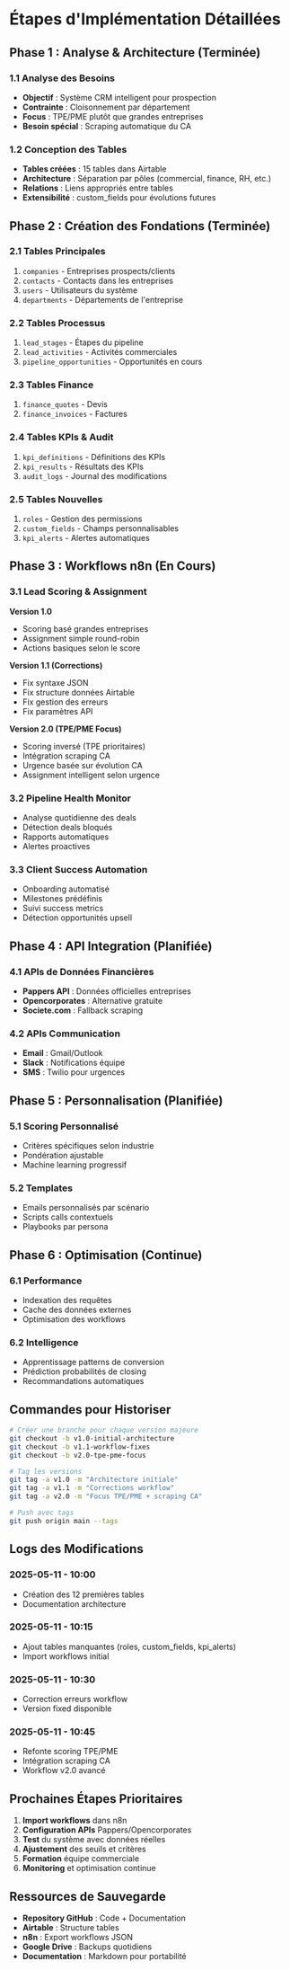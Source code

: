 # Étapes d'Implémentation Détaillées

## Phase 1 : Analyse & Architecture (Terminée)

### 1.1 Analyse des Besoins
- **Objectif** : Système CRM intelligent pour prospection
- **Contrainte** : Cloisonnement par département  
- **Focus** : TPE/PME plutôt que grandes entreprises
- **Besoin spécial** : Scraping automatique du CA

### 1.2 Conception des Tables
- **Tables créées** : 15 tables dans Airtable
- **Architecture** : Séparation par pôles (commercial, finance, RH, etc.)
- **Relations** : Liens appropriés entre tables
- **Extensibilité** : custom_fields pour évolutions futures

## Phase 2 : Création des Fondations (Terminée)

### 2.1 Tables Principales
1. `companies` - Entreprises prospects/clients
2. `contacts` - Contacts dans les entreprises
3. `users` - Utilisateurs du système
4. `departments` - Départements de l'entreprise

### 2.2 Tables Processus
1. `lead_stages` - Étapes du pipeline
2. `lead_activities` - Activités commerciales
3. `pipeline_opportunities` - Opportunités en cours

### 2.3 Tables Finance
1. `finance_quotes` - Devis
2. `finance_invoices` - Factures

### 2.4 Tables KPIs & Audit
1. `kpi_definitions` - Définitions des KPIs
2. `kpi_results` - Résultats des KPIs
3. `audit_logs` - Journal des modifications

### 2.5 Tables Nouvelles
1. `roles` - Gestion des permissions
2. `custom_fields` - Champs personnalisables
3. `kpi_alerts` - Alertes automatiques

## Phase 3 : Workflows n8n (En Cours)

### 3.1 Lead Scoring & Assignment

**Version 1.0**
- Scoring basé grandes entreprises
- Assignment simple round-robin
- Actions basiques selon le score

**Version 1.1 (Corrections)**
- Fix syntaxe JSON
- Fix structure données Airtable
- Fix gestion des erreurs
- Fix paramètres API

**Version 2.0 (TPE/PME Focus)**
- Scoring inversé (TPE prioritaires)
- Intégration scraping CA
- Urgence basée sur évolution CA
- Assignment intelligent selon urgence

### 3.2 Pipeline Health Monitor
- Analyse quotidienne des deals
- Détection deals bloqués
- Rapports automatiques
- Alertes proactives

### 3.3 Client Success Automation
- Onboarding automatisé
- Milestones prédéfinis
- Suivi success metrics
- Détection opportunités upsell

## Phase 4 : API Integration (Planifiée)

### 4.1 APIs de Données Financières
- **Pappers API** : Données officielles entreprises
- **Opencorporates** : Alternative gratuite
- **Societe.com** : Fallback scraping

### 4.2 APIs Communication
- **Email** : Gmail/Outlook
- **Slack** : Notifications équipe
- **SMS** : Twilio pour urgences

## Phase 5 : Personnalisation (Planifiée)

### 5.1 Scoring Personnalisé
- Critères spécifiques selon industrie
- Pondération ajustable
- Machine learning progressif

### 5.2 Templates
- Emails personnalisés par scénario
- Scripts calls contextuels
- Playbooks par persona

## Phase 6 : Optimisation (Continue)

### 6.1 Performance
- Indexation des requêtes
- Cache des données externes
- Optimisation des workflows

### 6.2 Intelligence
- Apprentissage patterns de conversion
- Prédiction probabilités de closing
- Recommandations automatiques

## Commandes pour Historiser

```bash
# Créer une branche pour chaque version majeure
git checkout -b v1.0-initial-architecture
git checkout -b v1.1-workflow-fixes
git checkout -b v2.0-tpe-pme-focus

# Tag les versions
git tag -a v1.0 -m "Architecture initiale"
git tag -a v1.1 -m "Corrections workflow"
git tag -a v2.0 -m "Focus TPE/PME + scraping CA"

# Push avec tags
git push origin main --tags
```

## Logs des Modifications

### 2025-05-11 - 10:00
- Création des 12 premières tables
- Documentation architecture

### 2025-05-11 - 10:15
- Ajout tables manquantes (roles, custom_fields, kpi_alerts)
- Import workflows initial

### 2025-05-11 - 10:30
- Correction erreurs workflow
- Version fixed disponible

### 2025-05-11 - 10:45
- Refonte scoring TPE/PME
- Intégration scraping CA
- Workflow v2.0 avancé

## Prochaines Étapes Prioritaires

1. **Import workflows** dans n8n
2. **Configuration APIs** Pappers/Opencorporates
3. **Test** du système avec données réelles
4. **Ajustement** des seuils et critères
5. **Formation** équipe commerciale
6. **Monitoring** et optimisation continue

## Ressources de Sauvegarde

- **Repository GitHub** : Code + Documentation
- **Airtable** : Structure tables
- **n8n** : Export workflows JSON
- **Google Drive** : Backups quotidiens
- **Documentation** : Markdown pour portabilité
